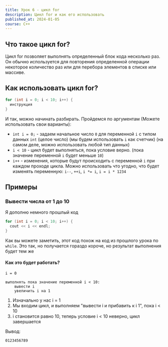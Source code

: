 ```yaml
---
title: Урок 6 - цикл for
description: Цикл for и как его использовать
published_at: 2024-01-05
course: C++
---
```


## Что такое цикл for?

Цикл for позволяет выполнять определенный блок кода несколько раз. Он обычно используется для повторения определенной операции некоторое количество раз или для перебора элементов в списке или массиве.

## Как использовать цикл for?

```cpp
for (int i = 0; i < 10; i++) {
  инструкция
}
```

И так, можно начинать разбирать. Пройдемся по аргументам (Можете использовать свои варианты):

- `int i = 0;` - задаем начальное число `0` для переменной `i` с типом данных `int` (целое число) (мы будем использовать `i` как счетчик) (на самом деле, можно использовать любой тип данных)
- `i < 10` - цикл будет выполняться, пока условие верно. (пока значение переменной `i` будет меньше `10`)
- `i++` - изменения, которые будут происходить с переменной `i` при каждом проходе цикла. Можно использовать что угодно, что будет изменять переменную: `i--`, `++i`, `i *= i`, `i = i * 1234`

## Примеры

### Вывести числа от 1 до 10

Я дополню немного прошлый код

```cpp
for (int i = 0; i < 10; i++) {
  cout << i << endl;
}
```

Как вы можете заметить, этот код похож на код из прошлого урока по `while`. Это так, но получается гораздо короче, но результат выполнения будет тем же

#### Как это будет работать?

```
i = 0

выполнять пока значение переменной i < 10:
    вывести i
    увеличить i на 1
```

1. Изначально у нас i = 1
2. Мы входим цикл, и выполняем "вывести i и прибавить к i 1", пока i < 10
3. i становится равно 10, теперь условие i < 10 неверно, цикл завершается

Вывод:

```
0123456789
```
